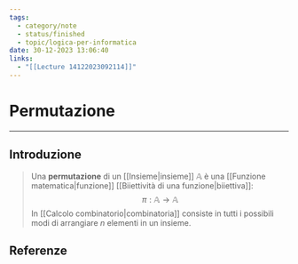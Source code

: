 ```yaml
---
tags:
  - category/note
  - status/finished
  - topic/logica-per-informatica
date: 30-12-2023 13:06:40
links:
  - "[[Lecture 14122023092114]]"
---
```

# Permutazione
---
## Introduzione
> Una **permutazione** di un [[Insieme|insieme]] $\mathbb{A}$ è una [[Funzione matematica|funzione]] [[Biiettività di una funzione|biiettiva]]:
> $$\pi: \mathbb{A} \to \mathbb{A}$$
> In [[Calcolo combinatorio|combinatoria]] consiste in tutti i possibili modi di arrangiare $n$ elementi in un insieme.

## Referenze